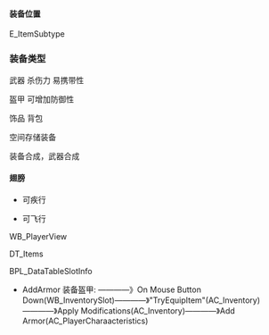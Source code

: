#### 装备位置
E_ItemSubtype

### 装备类型

武器
杀伤力
易携带性

盔甲
可增加防御性

饰品
背包

空间存储装备


装备合成，武器合成

#### 翅膀

* 可疾行

* 可飞行


WB_PlayerView

DT_Items

BPL_DataTableSlotInfo

* AddArmor 装备盔甲:    ————》On Mouse Button Down(WB_InventorySlot)————》"TryEquipItem"(AC_Inventory)————》Apply Modifications(AC_Inventory)————》Add Armor(AC_PlayerCharaacteristics)


